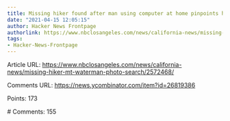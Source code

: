 ```yaml
---
title: Missing hiker found after man using computer at home pinpoints his location
date: "2021-04-15 12:05:15"
author: Hacker News Frontpage
authorlink: https://www.nbclosangeles.com/news/california-news/missing-hiker-mt-waterman-photo-search/2572468/
tags:
- Hacker-News-Frontpage
---
```


<p>Article URL: <a href="https://www.nbclosangeles.com/news/california-news/missing-hiker-mt-waterman-photo-search/2572468/">https://www.nbclosangeles.com/news/california-news/missing-hiker-mt-waterman-photo-search/2572468/</a></p>
<p>Comments URL: <a href="https://news.ycombinator.com/item?id=26819386">https://news.ycombinator.com/item?id=26819386</a></p>
<p>Points: 173</p>
<p># Comments: 155</p>
